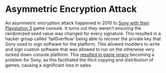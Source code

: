 # Asymmetric Encryption Attack

An asymmetric encryption attack happened in 2010 to [Sony with their Playstation 3](https://nakedsecurity.sophos.com/2012/10/25/sony-ps3-hacked-for-good-master-keys-revealed/) game console. It turns out they weren’t ensuring the randomized seed value was changed for every signature. This resulted in a hacker group called 'fail0verflow' being able to recover the private key that Sony used to sign software for the platform. This allowed modders to write and sign custom software that was allowed to run on the otherwise very locked down console platform. This [resulted in game piracy](https://www.theguardian.com/technology/gamesblog/2011/jan/07/playstation-3-hack-ps3) becoming a problem for Sony, as this facilitated the illicit copying and distribution of games, causing a significant loss in sales.